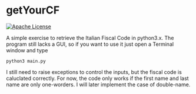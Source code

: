 # getYourCF
[![Apache License](https://img.shields.io/badge/License-DWTFYW-green.svg)](https://github.com/andreasala98/getYourCF/blob/master/LICENSE)


A simple exercise to retrieve the Italian Fiscal Code in python3.x. 
The program still lacks a GUI, so if you want to use it just open a Terminal window and type
```
python3 main.py
```
I still need to raise exceptions to control the inputs, but the fiscal code is caluclated correctly.
For now, the code only works if the first name and last name are only one-worders. I will later implement the case of double-name.
